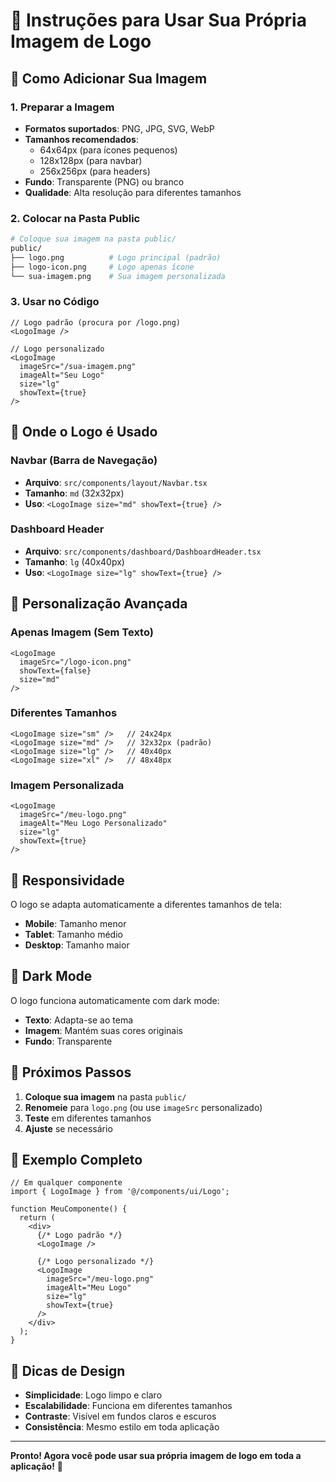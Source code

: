 # 🎨 Instruções para Usar Sua Própria Imagem de Logo

## 📁 Como Adicionar Sua Imagem

### 1. Preparar a Imagem
- **Formatos suportados**: PNG, JPG, SVG, WebP
- **Tamanhos recomendados**: 
  - 64x64px (para ícones pequenos)
  - 128x128px (para navbar)
  - 256x256px (para headers)
- **Fundo**: Transparente (PNG) ou branco
- **Qualidade**: Alta resolução para diferentes tamanhos

### 2. Colocar na Pasta Public
```bash
# Coloque sua imagem na pasta public/
public/
├── logo.png          # Logo principal (padrão)
├── logo-icon.png     # Logo apenas ícone
└── sua-imagem.png    # Sua imagem personalizada
```

### 3. Usar no Código
```tsx
// Logo padrão (procura por /logo.png)
<LogoImage />

// Logo personalizado
<LogoImage 
  imageSrc="/sua-imagem.png"
  imageAlt="Seu Logo"
  size="lg"
  showText={true}
/>
```

## 🎯 Onde o Logo é Usado

### Navbar (Barra de Navegação)
- **Arquivo**: `src/components/layout/Navbar.tsx`
- **Tamanho**: `md` (32x32px)
- **Uso**: `<LogoImage size="md" showText={true} />`

### Dashboard Header
- **Arquivo**: `src/components/dashboard/DashboardHeader.tsx`
- **Tamanho**: `lg` (40x40px)
- **Uso**: `<LogoImage size="lg" showText={true} />`

## 🔧 Personalização Avançada

### Apenas Imagem (Sem Texto)
```tsx
<LogoImage 
  imageSrc="/logo-icon.png"
  showText={false}
  size="md"
/>
```

### Diferentes Tamanhos
```tsx
<LogoImage size="sm" />   // 24x24px
<LogoImage size="md" />   // 32x32px (padrão)
<LogoImage size="lg" />   // 40x40px
<LogoImage size="xl" />   // 48x48px
```

### Imagem Personalizada
```tsx
<LogoImage 
  imageSrc="/meu-logo.png"
  imageAlt="Meu Logo Personalizado"
  size="lg"
  showText={true}
/>
```

## 📱 Responsividade

O logo se adapta automaticamente a diferentes tamanhos de tela:
- **Mobile**: Tamanho menor
- **Tablet**: Tamanho médio
- **Desktop**: Tamanho maior

## 🌙 Dark Mode

O logo funciona automaticamente com dark mode:
- **Texto**: Adapta-se ao tema
- **Imagem**: Mantém suas cores originais
- **Fundo**: Transparente

## 🚀 Próximos Passos

1. **Coloque sua imagem** na pasta `public/`
2. **Renomeie** para `logo.png` (ou use `imageSrc` personalizado)
3. **Teste** em diferentes tamanhos
4. **Ajuste** se necessário

## 📝 Exemplo Completo

```tsx
// Em qualquer componente
import { LogoImage } from '@/components/ui/Logo';

function MeuComponente() {
  return (
    <div>
      {/* Logo padrão */}
      <LogoImage />
      
      {/* Logo personalizado */}
      <LogoImage 
        imageSrc="/meu-logo.png"
        imageAlt="Meu Logo"
        size="lg"
        showText={true}
      />
    </div>
  );
}
```

## 🎨 Dicas de Design

- **Simplicidade**: Logo limpo e claro
- **Escalabilidade**: Funciona em diferentes tamanhos
- **Contraste**: Visível em fundos claros e escuros
- **Consistência**: Mesmo estilo em toda aplicação

---

**Pronto! Agora você pode usar sua própria imagem de logo em toda a aplicação!** 🎉
